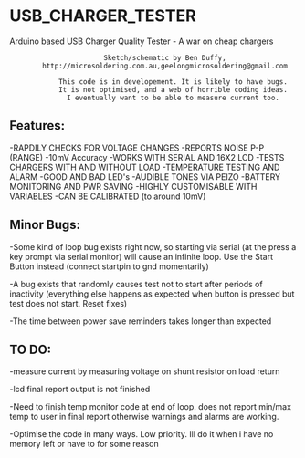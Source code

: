 # USB_CHARGER_TESTER
Arduino based USB Charger Quality Tester - A war on cheap chargers


                           Sketch/schematic by Ben Duffy,
            http://microsoldering.com.au,geelongmicrosoldering@gmail.com

                This code is in developement. It is likely to have bugs.
                It is not optimised, and a web of horrible coding ideas.
                  I eventually want to be able to measure current too.

Features:
---------
  -RAPDILY CHECKS FOR VOLTAGE CHANGES
  -REPORTS NOISE P-P (RANGE)
  -10mV Accuracy
  -WORKS WITH SERIAL AND 16X2 LCD
  -TESTS CHARGERS WITH AND WITHOUT LOAD
  -TEMPERATURE TESTING AND ALARM
  -GOOD AND BAD LED's
  -AUDIBLE TONES VIA PEIZO
  -BATTERY MONITORING AND PWR SAVING 
  -HIGHLY CUSTOMISABLE WITH VARIABLES
  -CAN BE CALIBRATED (to around 10mV)


Minor Bugs:
----------- 
-Some kind of loop bug exists right now, so starting via serial (at the press a key prompt via serial monitor)
will cause an infinite loop. Use the Start Button instead (connect startpin to gnd momentarily)

-A bug exists that randomly causes test not to start after periods of inactivity
(everything else happens as expected when button is pressed but test does not start. Reset fixes)

-The time between power save reminders takes longer than expected

TO DO:
------
-measure current by measuring voltage on shunt resistor on load return

-lcd final report output is not finished

-Need to finish temp monitor code at end of loop. does not report min/max temp to user in final report
otherwise warnings and alarms are working.

-Optimise the code in many ways. Low priority. Ill do it when i have no memory left or have to for some reason

